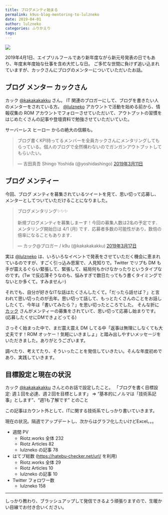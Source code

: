```yaml
---
title: ブログメンティ始まる
permalink: k9us-blog-mentoring-to-lulzneko
date: 2019-04-01
author: lulzneko
categories: ふりかえり
tags:
---
```


![](/articles/assets/lulzneko/seminar/blog-mentor/mentor.jpg)

2019年4月1日、エイプリルフールであり新年度ながら新元号発表の日でもあり、年度末年度始な仕事を含め大忙しな日。
ご多忙な世間に負けず追い込まれていますが、カックさんにブログのメンターについていただいたお話。


## ブログ メンター カックさん
カック [@kakakakakku](https://twitter.com/kakakakakku) さん。
IT 関連のブロガーにして、ブログを書きたい人のメンターをされている方。
[@lulzneko](https://twitter.com/lulzneko) アカウントで活動を始める前から、情報収集の ROM アカウントでフォローさせていただいて、アウトプットの習慣をはじめたくさんの記事や登壇資料で勉強させていただいていた。

サーバーレス ヒーロー からの絶大の信頼も。
<blockquote class="twitter-tweet" data-lang="ja"><p lang="ja" dir="ltr">ブログ書くKPI持ってるメンバーを全員カックさんにメンタリングしてもらっている。個人のブログで全然構わないのでガンガンアウトプットしてもらいたい。</p>&mdash; 吉田真吾 Shingo Yoshida (@yoshidashingo) <a href="https://twitter.com/yoshidashingo/status/1104962625383817216?ref_src=twsrc%5Etfw">2019年3月11日</a></blockquote>
<script async src="https://platform.twitter.com/widgets.js" charset="utf-8"></script>


## ブログ メンティー
今回、ブログ メンティを募集されているツイートを見て、思い切って応募し、メンターとしてついていただけることになりました。
<blockquote class="twitter-tweet" data-lang="ja"><p lang="ja" dir="ltr">ブログメンタリング✨✨✨<br><br>新規ブログメンティを募集しまーす！今回の募集人数は2名の予定です．メンタリング開始日は 4/1 (月) です．応募者多数の可能性があり，数倍の倍率になることもあります．</p>&mdash; カック@ブロガー / k9u (@kakakakakku) <a href="https://twitter.com/kakakakakku/status/1107416386328887296?ref_src=twsrc%5Etfw">2019年3月17日</a></blockquote>
<script async src="https://platform.twitter.com/widgets.js" charset="utf-8"></script>

実は [@lulzneko](https://twitter.com/lulzneko) は、いろいろなイベントで発表をさせていただく機会に恵まれているのですが、すごく引っ込み思案で、人見知りで。Twitter でリプも DM も手が震えるぐらい緊張して、緊張して、結局何もかけなかったりというタイプなのです。(Tw で反応薄そうなのも、悩みすぎで数日たってもう書くタイミングでないとか多くて。すみません💦)

それでも、自分が好きなITな話はたくさんしたくて。「だったら話せば？」と言われて思い切ったのが去年。思い切って話して、もっとたくさんのことをお話ししたくて、今年は「書いてみたら？」を思い切ったところでした。
そんな折に [カック](https://twitter.com/kakakakakku) さんがメンティーの募集をされていて、思い切って応募し始まりです。(応募したくせにDMできょどってる)

さっそく始まった中で、まだ震え震え DM してる中「返事は無理にしなくても大丈夫です！ROM オッケー！気軽にいきましょ」と踏み出しやすいメッセージをいただきました。ありがとうございます。

調べたり、考えてたり、そういったことを発信していきたい。そんな年度初めであり、実践していきます。


## 目標設定と現在の状況
カック [@kakakakakku](https://twitter.com/kakakakakku) さんとのお話で設定したこと。
「ブログを書く目標設定: 週１回を必達、週２回を目標とします」
⇒ “基本的にノルマは「技術系記事」とします”、“週1も了解です” とのこと

この記事はカウント外として、ITに関する技術系でしっかり書いていきます。

現在の状況。隔週でアップデートし、次からはグラフ化したいけどExcel。。。
- 週間 PV
   - Riotz.works 全体 232
   - Riotz Articles    82
   - lulzneko の記事  78
- はてブ総数 (https://hatebu-checker.net/url/  を利用)
   - Riotz.works 全体  29
   - Riotz Articles    10
   - lulzneko の記事  10
- Twitter フォロワー数
  -  lulzneko         158


----

しっかり教わり、ブラッシュアップして発信できるよう頑張りますので、生暖かい目線でお付き合いください。
